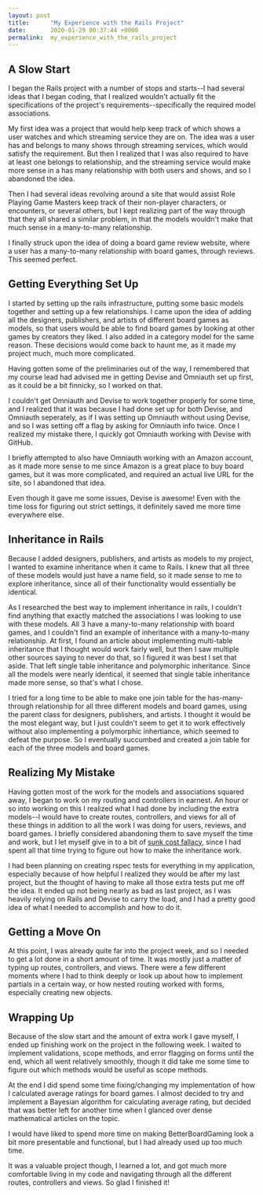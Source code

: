 ```yaml
---
layout: post
title:      "My Experience with the Rails Project"
date:       2020-01-29 00:37:44 +0000
permalink:  my_experience_with_the_rails_project
---
```


## A Slow Start

I began the Rails project with a number of stops and starts--I had several ideas that I began coding, that I realized wouldn't actually fit the specifications of the project's requirements--specifically the required model associations. 

My first idea was a project that would help keep track of which shows a user watches and which streaming service they are on. The idea was a user has and belongs to many shows through streaming services, which would satisfy the requirement. But then I realized that I was also required to have at least one belongs to relationship, and the streaming service would make more sense in a has many relationship with both users and shows, and so I abandoned the idea.

Then I had several ideas revolving around a site that would assist Role Playing Game Masters keep track of their non-player characters, or encounters, or several others, but I kept realizing part of the way through that they all shared a similar problem, in that the models wouldn't make that much sense in a many-to-many relationship.

I finally struck upon the idea of doing a board game review website, where a user has a many-to-many relationship with board games, through reviews. This seemed perfect. 

## Getting Everything Set Up
I started by setting up the rails infrastructure, putting some basic models together and setting up a few relationships. I came upon the idea of adding all the designers, publishers, and artists of different board games as models, so that users would be able to find board games by looking at other games by creators they liked. I also added in a category model for the same reason. These decisions would come back to haunt me, as it made my project much, much more complicated.

Having gotten some of the preliminaries out of the way, I remembered that my course lead had advised me in getting Devise and Omniauth set up first, as it could be a bit finnicky, so I worked on that. 

I couldn't get Omniauth and Devise to work together properly for some time, and I realized that it was because I had done set up for both Devise, and Omniauth seperately, as if I was setting up Omniauth without using Devise, and so I was setting off a flag by asking for Omniauth info twice. Once I realized my mistake there, I quickly got Omniauth working with Devise with GitHub.

I briefly attempted to also have Omniauth working with an Amazon account, as it made more sense to me since Amazon is a great place to buy board games, but it was more complicated, and required an actual live URL for the site, so I abandoned that idea.

Even though it gave me some issues, Devise is awesome! Even with the time loss for figuring out strict settings, it definitely saved me more time everywhere else.

## Inheritance in Rails
Because I added designers, publishers, and artists as models to my project, I wanted to examine inheritance when it came to Rails. I knew that all three of these models would just have a name field, so it made sense to me to explore inheritance, since all of their functionality would essentially be identical. 

As I researched the best way to implement inheritance in rails, I couldn't find anything that exactly matched the associations I was looking to use with these models. All 3 have a many-to-many relationship with board games, and I couldn't find an example of inheritance with a many-to-many relationship. At first, I found an article about implementing multi-table inheritance that I thought would work fairly well, but then I saw multiple other sources saying to never do that, so I figured it was best I set that aside. That left single table inheritance and polymorphic inheritance. Since all the models were nearly identical, it seemed that single table inheritance made more sense, so that's what I chose.

I tried for a long time to be able to make one join table for the has-many-through relationship for all three different models and board games, using the parent class for designers, publishers, and artists. I thought it would be the most elegant way, but I just couldn't seem to get it to work effectively without also implementing a polymorphic inhertiance, which seemed to defeat the purpose. So I eventually succumbed and created a join table for each of the three models and board games.

## Realizing My Mistake
Having gotten most of the work for the models and associations squared away, I began to work on my routing and controllers in earnest. An hour or so into working on this I realized what I had done by including the extra models--I would have to create routes, controllers, and views for all of these things in addition to all the work I was doing for users, reviews, and board games. I briefly considered abandoning them to save myself the time and work, but I let myself give in to a bit of [sunk cost fallacy](https://www.behavioraleconomics.com/resources/mini-encyclopedia-of-be/sunk-cost-fallacy/), since I had spent all that time trying to figure out how to make the inheritance work.

I had been planning on creating rspec tests for everything in my application, especially because of how helpful I realized they would be after my last project, but the thought of having to make all those extra tests put me off the idea. It ended up not being nearly as bad as last project, as I was heavily relying on Rails and Devise to carry the load, and I had a pretty good idea of what I needed to accomplish and how to do it.

## Getting a Move On

At this point, I was already quite far into the project week, and so I needed to get a lot done in a short amount of time. It was mostly just a matter of typing up routes, controllers, and views. There were a few different moments where I had to think deeply or look up about how to implement partials in a certain way, or how nested routing worked with forms, especially creating new objects.

## Wrapping Up

Because of the slow start and the amount of extra work I gave myself, I ended up finishing work on the project in the following week. I waited to implement validations, scope methods, and error flagging on forms until the end, which all went relatively smoothly, though it did take me some time to figure out which methods would be useful as scope methods.

At the end I did spend some time fixing/changing my implementation of how I calculated average ratings for board games. I almost decided to try and implement a Bayesian algorithm for calculating average rating, but decided that was better left for another time when I glanced over dense mathematical articles on the topic. 

I would have liked to spend more time on making BetterBoardGaming look a bit more presentable and functional, but I had already used up too much time.

It was a valuable project though, I learned a lot, and got much more comfortable living in my code and navigating through all the different routes, controllers and views. So glad I finished it!
